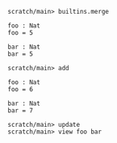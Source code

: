``` ucm
scratch/main> builtins.merge
```

``` unison
foo : Nat
foo = 5

bar : Nat
bar = 5
```

``` ucm
scratch/main> add
```

``` unison
foo : Nat
foo = 6

bar : Nat
bar = 7
```

``` ucm
scratch/main> update
scratch/main> view foo bar
```

